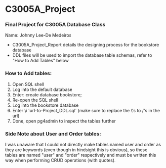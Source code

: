 # C3005A_Project
### Final Project for C3005A Database Class

Name: Johnny Lee-De Medeiros

- C3005A_Project_Report details the designing process for the bookstore database
- DDL files will be used to import the database table schemas, refer to "How to Add Tables" below

### How to Add tables:
1. Open SQL shell
2. Log into the default database
3. Enter: create database bookstore;
4. Re-open the SQL shell
5. Log into the bookstore database
6. Enter \i 'url-to-Project_DDL.sql' (make sure to replace the \\'s to /'s in the url)
7. Done, open pg4admin to inspect the tables further

### Side Note about User and Order tables:
I was unaware that I could not directly make tables named user and order as they are 
keywords (even though in hindsight this is obvious), so these tables are named "user" and "order" respectively
and must be written this way when performing CRUD operations (with quotes).
